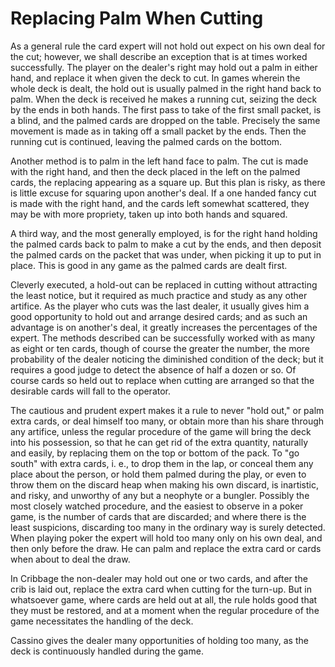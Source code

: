 # Replacing Palm When Cutting

As a general rule the card expert will not hold out expect on his own deal for the cut; however, we shall describe an exception that is at times worked successfully. The player on the dealer's right may hold out a palm in either hand, and replace it when given the deck to cut. In games wherein the whole deck is dealt, the hold out is usually palmed in the right hand back to palm. When the deck is received he makes a running cut, seizing the deck by the ends in both hands. The first pass to take of the first small packet, is a blind, and the palmed cards are dropped on the table. Precisely the same movement is made as in taking off a small packet by the ends. Then the running cut is continued, leaving the palmed cards on the bottom.

Another method is to palm in the left hand face to palm. The cut is made with the right hand, and then the deck placed in the left on the palmed cards, the replacing appearing as a square up. But this plan is risky, as there is little excuse for squaring upon another's deal. If a one handed fancy cut is made with the right hand, and the cards left somewhat scattered, they may be with more propriety, taken up into both hands and squared.

A third way, and the most generally employed, is for the right hand holding the palmed cards back to palm to make a cut by the ends, and then deposit the palmed cards on the packet that was under, when picking it up to put in place. This is good in any game as the palmed cards are dealt first.

Cleverly executed, a hold-out can be replaced in cutting without attracting the least notice, but it required as much practice and study as any other artifice. As the player who cuts was the last dealer, it usually gives him a good opportunity to hold out and arrange desired cards; and as such an advantage is on another's deal, it greatly increases the percentages of the expert. The methods described can be successfully worked with as many as eight or ten cards, though of course the greater the number, the more probability of the dealer noticing the diminished condition of the deck; but it requires a good judge to detect the absence of half a dozen or so. Of course cards so held out to replace when cutting are arranged so that the desirable cards will fall to the operator.

The cautious and prudent expert makes it a rule to never "hold out," or palm extra cards, or deal himself too many, or obtain more than his share through any artifice, unless the regular procedure of the game will bring the deck into his possession, so that he can get rid of the extra quantity, naturally and easily, by replacing them on the top or bottom of the pack. To "go south" with extra cards, i. e., to drop them in the lap, or conceal them any place about the person, or hold them palmed during the play, or even to throw them on the discard heap when making his own discard, is inartistic, and risky, and unworthy of any but a neophyte or a bungler. Possibly the most closely watched procedure, and the easiest to observe in a poker game, is the number of cards that are discarded; and where there is the least suspicions, discarding too many in the ordinary way is surely detected. When playing poker the expert will hold too many only on his own deal, and then only before the draw. He can palm and replace the extra card or cards when about to deal the draw.

In Cribbage the non-dealer may hold out one or two cards, and after the crib is laid out, replace the extra card when cutting for the turn-up. But in whatsoever game, where cards are held out at all, the rule holds good that they must be restored, and at a moment when the regular procedure of the game necessitates the handling of the deck.

Cassino gives the dealer many opportunities of holding too many, as the deck is continuously handled during the game.

